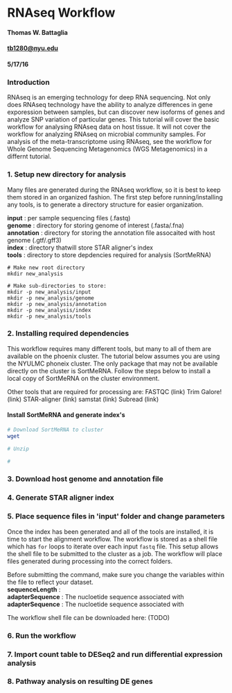 # RNAseq Workflow
#### Thomas W. Battaglia
#### tb1280@nyu.edu
#### 5/17/16
  
  
### Introduction  
RNAseq is an emerging technology for deep RNA sequencing. Not only does RNAseq technology have the ability to analyze differences in gene exporession between samples, but can discover new isoforms of genes and analyze SNP variation of particular genes. This tutorial will cover the basic workflow for analysing RNAseq data on host tissue. It will not cover the workflow for analyzing RNAseq on microbial community samples. For analysis of the meta-transcriptome using RNAseq, see the workflow for Whole Genome Sequencing Metagenomics (WGS Metagenomics) in a differnt tutorial.

### 1. Setup new directory for analysis
Many files are generated during the RNAseq workflow, so it is best to keep them stored in an organized fashion. The first step before running/installing any tools, is to generate a directory structure for easier organization. 

**input** : per sample sequencing files (.fastq)  
**genome** : directory for storing genome of interest (.fasta/.fna)  
**annotation** : directory for storing the annotation file assocaited with host genome (.gtf/.gff3)  
**index** : directory thatwill store STAR aligner's index  
**tools** : directory to store depdencies required for analysis (SortMeRNA)  

```
# Make new root directory
mkdir new_analysis

# Make sub-directories to store:
mkdir -p new_analysis/input
mkdir -p new_analysis/genome
mkdir -p new_analysis/annotation
mkdir -p new_analysis/index
mkdir -p new_analysis/tools
```


### 2. Installing required dependencies
This workflow requires many different tools, but many to all of them are available on the phoenix cluster. The tutorial below assumes you are using the NYULMC phoneix cluster. The only package that may not be available directly on the cluster is SortMeRNA. Follow the steps below to install a local copy of SortMeRNA on the cluster environment.

Other tools that are required for processing are:
FASTQC (link)
Trim Galore! (link)
STAR-aligner (link)
samstat (link)
Subread (link)

#### Install SortMeRNA and generate index's

```bash
# Download SortMeRNA to cluster
wget

# Unzip

# 
```


### 3. Download host genome and annotation file 

### 4. Generate STAR aligner index

### 5. Place sequence files in 'input' folder and change parameters
Once the index has been generated and all of the tools are installed, it is time to start the alignment workflow. The workflow is stored as a shell file which has ```for``` loops to iterate over each input ```fastq``` file. This setup allows the shell file to be submitted to the cluster as a job. The workflow will place files generated during processing into the correct folders.

Before submitting the command, make sure you change the variables within the file to reflect your dataset.  
**sequenceLength** :  
**adapterSequence** : The nucloetide sequence associated with  
**adapterSequence** : The nucloetide sequence associated with  

The workflow shell file can be downloaded here: (TODO)

### 6. Run the workflow 

### 7. Import count table to DESeq2 and run differential expression analysis
### 8. Pathway analysis on resulting DE genes

